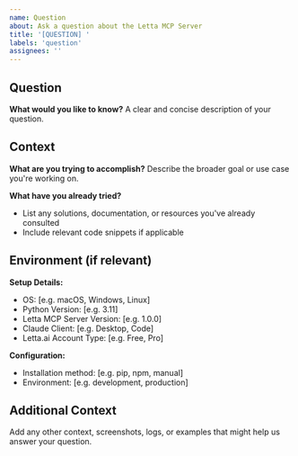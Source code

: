 ```yaml
---
name: Question
about: Ask a question about the Letta MCP Server
title: '[QUESTION] '
labels: 'question'
assignees: ''
---
```


## Question

**What would you like to know?**
A clear and concise description of your question.

## Context

**What are you trying to accomplish?**
Describe the broader goal or use case you're working on.

**What have you already tried?**
- List any solutions, documentation, or resources you've already consulted
- Include relevant code snippets if applicable

## Environment (if relevant)

**Setup Details:**
- OS: [e.g. macOS, Windows, Linux]
- Python Version: [e.g. 3.11]
- Letta MCP Server Version: [e.g. 1.0.0]
- Claude Client: [e.g. Desktop, Code]
- Letta.ai Account Type: [e.g. Free, Pro]

**Configuration:**
- Installation method: [e.g. pip, npm, manual]
- Environment: [e.g. development, production]

## Additional Context

Add any other context, screenshots, logs, or examples that might help us answer your question.